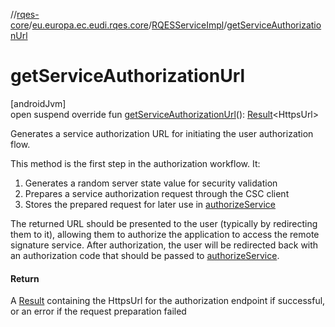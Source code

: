 //[rqes-core](../../../index.md)/[eu.europa.ec.eudi.rqes.core](../index.md)/[RQESServiceImpl](index.md)/[getServiceAuthorizationUrl](get-service-authorization-url.md)

# getServiceAuthorizationUrl

[androidJvm]\
open suspend override fun [getServiceAuthorizationUrl](get-service-authorization-url.md)(): [Result](https://kotlinlang.org/api/latest/jvm/stdlib/kotlin-stdlib/kotlin/-result/index.html)&lt;HttpsUrl&gt;

Generates a service authorization URL for initiating the user authorization flow.

This method is the first step in the authorization workflow. It:

1. 
   Generates a random server state value for security validation
2. 
   Prepares a service authorization request through the CSC client
3. 
   Stores the prepared request for later use in [authorizeService](authorize-service.md)

The returned URL should be presented to the user (typically by redirecting them to it), allowing them to authorize the application to access the remote signature service. After authorization, the user will be redirected back with an authorization code that should be passed to [authorizeService](authorize-service.md).

#### Return

A [Result](https://kotlinlang.org/api/latest/jvm/stdlib/kotlin-stdlib/kotlin/-result/index.html) containing the HttpsUrl for the authorization endpoint if successful,     or an error if the request preparation failed
